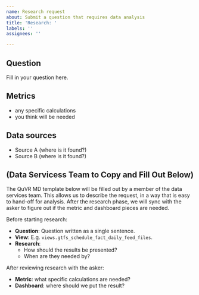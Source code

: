 ```yaml
---
name: Research request
about: Submit a question that requires data analysis
title: 'Research: '
labels: ''
assignees: ''

---
```


## Question

Fill in your question here.

## Metrics

* any specific calculations
* you think will be needed

## Data sources

* Source A (where is it found?)
* Source B (where is it found?)

## (Data Servicess Team to Copy and Fill Out Below)

The QuVR MD template below will be filled out by a member of the data services team.
This allows us to describe the request, in a way that is easy to hand-off for analysis.
After the research phase, we will sync with the asker to figure out if the metric and dashboard pieces are needed.

Before starting research:

* **Question**: Question written as a single sentence.
* **View**: E.g. `views.gtfs_schedule_fact_daily_feed_files`.
* **Research**:
  - How should the results be presented?
  - When are they needed by?

After reviewing research with the asker:

* **Metric**: what specific calculations are needed?
* **Dashboard**: where should we put the result?
